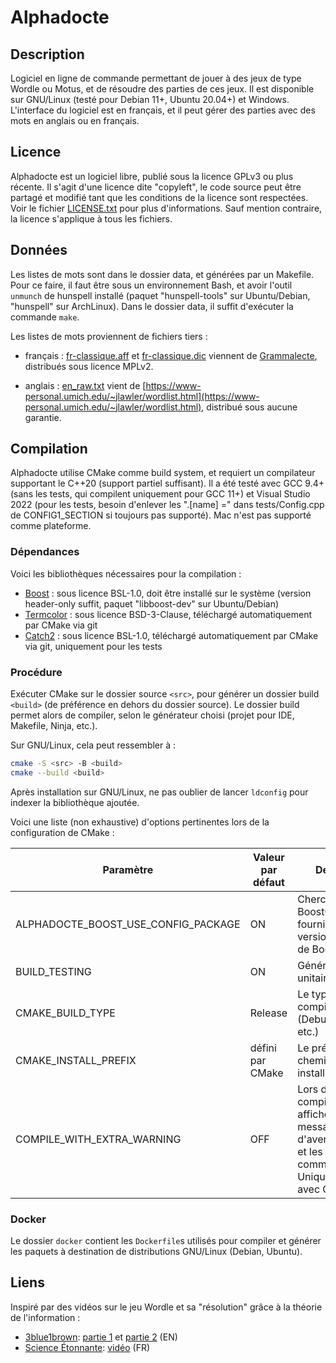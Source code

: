 # Alphadocte

## Description

Logiciel en ligne de commande permettant de jouer à des jeux de type Wordle ou Motus, et de résoudre des parties de ces jeux.
Il est disponible sur GNU/Linux (testé pour Debian 11+, Ubuntu 20.04+) et Windows.
L'interface du logiciel est en français, et il peut gérer des parties avec des mots en anglais ou en français.

## Licence

Alphadocte est un logiciel libre, publié sous la licence GPLv3 ou plus récente.
Il s'agit d'une licence dite "copyleft", le code source peut être partagé et modifié tant que les conditions de la licence sont respectées.
Voir le fichier [LICENSE.txt](LICENSE.txt) pour plus d'informations.
Sauf mention contraire, la licence s'applique à tous les fichiers.

## Données

Les listes de mots sont dans le dossier data, et générées par un Makefile.
Pour ce faire, il faut être sous un environnement Bash, et avoir l'outil `unmunch` de hunspell installé (paquet "hunspell-tools" sur Ubuntu/Debian, "hunspell" sur ArchLinux).
Dans le dossier data, il suffit d'exécuter la commande `make`.

Les listes de mots proviennent de fichiers tiers :

+ français : [fr-classique.aff](data/fr-classique.aff) et [fr-classique.dic](data/fr-classique.dic) viennent de [Grammalecte](https://grammalecte.net/download.php?prj=fr), distribués sous licence MPLv2.
* anglais : [en_raw.txt](data/en_raw.txt) vient de [https://www-personal.umich.edu/~jlawler/wordlist.html](https://www-personal.umich.edu/~jlawler/wordlist.html), distribué sous aucune garantie.

## Compilation

Alphadocte utilise CMake comme build system, et requiert un compilateur supportant le C++20 (support partiel suffisant).
Il a été testé avec GCC 9.4+ (sans les tests, qui compilent uniquement pour GCC 11+) et Visual Studio 2022 (pour les tests, besoin d'enlever les ".[name] =" dans tests/Config.cpp de CONFIG1_SECTION si toujours pas supporté).
Mac n'est pas supporté comme plateforme.

### Dépendances

Voici les bibliothèques nécessaires pour la compilation :

+ [Boost](https://www.boost.org/) : sous licence BSL-1.0, doit être installé sur le système (version header-only suffit, paquet "libboost-dev" sur Ubuntu/Debian)
+ [Termcolor](https://termcolor.readthedocs.io/) : sous licence BSD-3-Clause, téléchargé automatiquement par CMake via git
+ [Catch2](https://github.com/catchorg/Catch2) : sous licence BSL-1.0, téléchargé automatiquement par CMake via git, uniquement pour les tests

### Procédure

Exécuter CMake sur le dossier source `<src>`, pour générer un dossier build `<build>` (de préférence en dehors du dossier source).
Le dossier build permet alors de compiler, selon le générateur choisi (projet pour IDE, Makefile, Ninja, etc.).

Sur GNU/Linux, cela peut ressembler à :

```bash
cmake -S <src> -B <build>
cmake --build <build>
```

Après installation sur GNU/Linux, ne pas oublier de lancer `ldconfig` pour indexer la bibliothèque ajoutée.

Voici une liste (non exhaustive) d'options pertinentes lors de la configuration de CMake :

Paramètre                               | Valeur par défaut | Description
---                                     | ---               | ---
ALPHADOCTE\_BOOST\_USE\_CONFIG\_PACKAGE | ON                | Chercher le fichier BoostConfig.cmake fournie dans les versions récentes de Boost
BUILD\_TESTING                          | ON                | Générer les tests unitaires
CMAKE\_BUILD\_TYPE                      | Release           | Le type de compilation (Debug, Release, etc.)
CMAKE\_INSTALL\_PREFIX                  | défini par CMake  | Le préfixe du chemin utilisé pour installer le logiciel
COMPILE\_WITH\_EXTRA\_WARNING           | OFF               | Lors de la compilation, afficher plus de messages d'avertissements, et les traiter comme des erreur. Uniquement testé avec GCC.

### Docker

Le dossier `docker` contient les `Dockerfile`s utilisés pour compiler et générer les paquets à destination de distributions GNU/Linux (Debian, Ubuntu).

## Liens

Inspiré par des vidéos sur le jeu Wordle et sa "résolution" grâce à la théorie de l'information :

+ [3blue1brown](https://www.youtube.com/channel/UCYO_jab_esuFRV4b17AJtAw): [partie 1](https://www.youtube.com/watch?v=v68zYyaEmEA) et [partie 2](https://www.youtube.com/watch?v=fRed0Xmc2Wg) (EN)
+ [Science Étonnante](https://www.youtube.com/channel/UCaNlbnghtwlsGF-KzAFThqA): [vidéo](https://www.youtube.com/watch?v=iw4_7ioHWF4) (FR)
